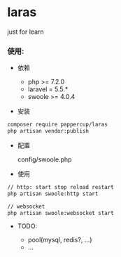 # laras
just for learn

### 使用:

* 依赖

    * php >= 7.2.0
    * laravel = 5.5.*
    * swoole >= 4.0.4

* 安装

``` bash
composer require pappercup/laras
php artisan vendor:publish
```

* 配置

    config/swoole.php
    
* 使用 

```bash
// http: start stop reload restart
php artisan swoole:http start

// websocket
php artisan swoole:websocket start
```
*  TODO:
    
    * pool(mysql, redis?, ...)
    * ...